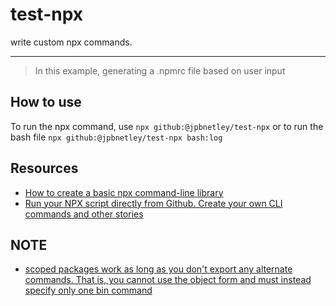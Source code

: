 # test-npx
write custom npx commands.  
___
>In this example, generating a .npmrc file based on user input

## How to use
To run the npx command, use `npx github:@jpbnetley/test-npx`
or to run the bash file
`npx github:@jpbnetley/test-npx bash:log`

## Resources
- [How to create a basic npx command-line library](https://dev.to/9zemian5/basic-npx-command-line-tool-45k4)
- [Run your NPX script directly from Github. Create your own CLI commands and other stories](https://dev.to/ipreda/run-your-npx-script-directly-from-github-create-your-own-cli-commands-and-other-stories-4pn3)

## NOTE
- [scoped packages work as long as you don't export any alternate commands. That is, you cannot use the object form and must instead specify only one bin command](https://stackoverflow.com/questions/58649531/running-npx-with-scoped-packages)
